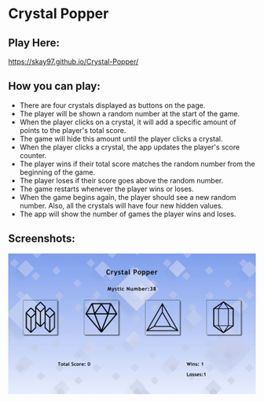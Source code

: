 # Crystal Popper

## Play Here:
 https://skay97.github.io/Crystal-Popper/
 
## How you can play:
  * There are four crystals displayed as buttons on the page.
  * The player will be shown a random number at the start of the game.
  * When the player clicks on a crystal, it will add a specific amount of points to the player's total score.
  * The game will hide this amount until the player clicks a crystal.
  * When the player clicks a crystal, the app updates the player's score counter.
  * The player wins if their total score matches the random number from the beginning of the game.
  * The player loses if their score goes above the random number.
  * The game restarts whenever the player wins or loses.
  * When the game begins again, the player should see a new random number. Also, all the crystals will have four new hidden values. 
  * The app will show the number of games the player wins and loses. 
  
  ## Screenshots:
  ![](assets/images/demo.png)
